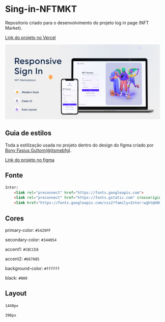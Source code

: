
# Sing-in-NFTMKT
Repositorio criado para o desenvolvimento do projeto log in page (NFT Market).

[Link do projeto no Vercel](https://sing-in-nftmkt.vercel.app/)

<img src="Projeto-Sing-in/img/Cover.png">

## Guia de estilos

Toda a estilização usada no projeto dentro do design do figma criado por [Bony Fasius Gultom(@itsmebfg)](https://www.figma.com/@itsmebfg).

[Link do projeto no figma](https://www.figma.com/community/file/1131080737838362198)

## Fonte

```html
Inter:
    <link rel="preconnect" href="https://fonts.googleapis.com">
    <link rel="preconnect" href="https://fonts.gstatic.com" crossorigin>
    <link href="https://fonts.googleapis.com/css2?family=Inter:wght@400;500;600;700&display=swap" rel="stylesheet">
```

## Cores

primary-color: `#5429FF`

secondary-color: `#344054`

accent1: `#CBCCE8`

accent2: `#667085`

background-color: `#ffffff`

black: `#000`

## Layout

`1440px`

`390px`

